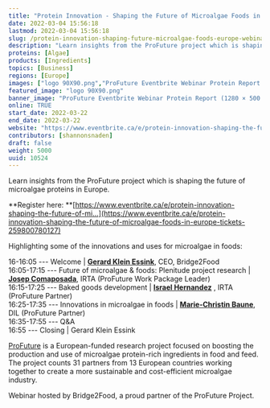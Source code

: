 ```yaml
---
title: "Protein Innovation - Shaping the Future of Microalgae Foods in Europe Webinar"
date: 2022-03-04 15:56:18
lastmod: 2022-03-04 15:56:18
slug: /protein-innovation-shaping-future-microalgae-foods-europe-webinar
description: "Learn insights from the ProFuture project which is shaping the future of microalgae proteins in Europe.Register here: https://www.eventbrite.ca/e/protein-innovation-shaping-the-future-of-mi…Highlighting some of the innovations and uses for microalgae in foods:"
proteins: [Algae]
products: [Ingredients]
topics: [Business]
regions: [Europe]
images: ["logo 90X90.png","ProFuture Eventbrite Webinar Protein Report (1280 × 500 px) (1280 × 256 px).png"]
featured_image: "logo 90X90.png"
banner_image: "ProFuture Eventbrite Webinar Protein Report (1280 × 500 px) (1280 × 256 px).png"
online: TRUE
start_date: 2022-03-22
end_date: 2022-03-22
website: "https://www.eventbrite.ca/e/protein-innovation-shaping-the-future-of-microalgae-foods-in-europe-tickets-259800780127"
contributors: [shannonsnaden]
draft: false
weight: 5000
uuid: 10524
---
```

Learn insights from the ProFuture project which is shaping the future of
microalgae proteins in Europe.

**Register
here: **[https://www.eventbrite.ca/e/protein-innovation-shaping-the-future-of-mi...](https://www.eventbrite.ca/e/protein-innovation-shaping-the-future-of-microalgae-foods-in-europe-tickets-259800780127)

Highlighting some of the innovations and uses for microalgae in foods:

16-16:05 --- Welcome \| [**Gerard Klein
Essink**](https://www.linkedin.com/in/gerardkleinessink/), CEO,
Bridge2Food\
16:05-17:15 --- Future of microalgae & foods: Plenitude project research
\| [**Josep
Comaposada**](https://www.linkedin.com/in/josep-comaposada-64873244/),
IRTA (ProFuture Work Package Leader)\
16:15-17:25 --- Baked goods development \| [**Israel
Hernandez**](https://www.linkedin.com/in/israel-hernandez-lopez-53a993140/)
, IRTA (ProFuture Partner)\
16:25-17:35 --- Innovations in microalgae in foods \| [**Marie-Christin
Baune**](https://www.linkedin.com/in/dr-marie-christin-baune-97b386172/),
DIL (ProFuture Partner)\
16:35-17:55 --- Q&A\
16:55 --- Closing \| Gerard Klein Essink

[ProFuture](https://www.pro-future.eu/) is a European-funded research
project focused on boosting the production and use of microalgae
protein-rich ingredients in food and feed. The project counts 31
partners from 13 European countries working together to create a more
sustainable and cost-efficient microalgae industry.

Webinar hosted by Bridge2Food, a proud partner of the ProFuture Project.
